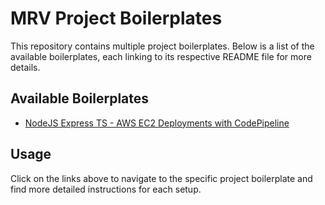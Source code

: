 # MRV Project Boilerplates

This repository contains multiple project boilerplates. Below is a list of the available boilerplates, each linking to its respective README file for more details.

## Available Boilerplates

- [NodeJS Express TS - AWS EC2 Deployments with CodePipeline](./nodejs-codedeploy-template/README.md)

## Usage

Click on the links above to navigate to the specific project boilerplate and find more detailed instructions for each setup.
